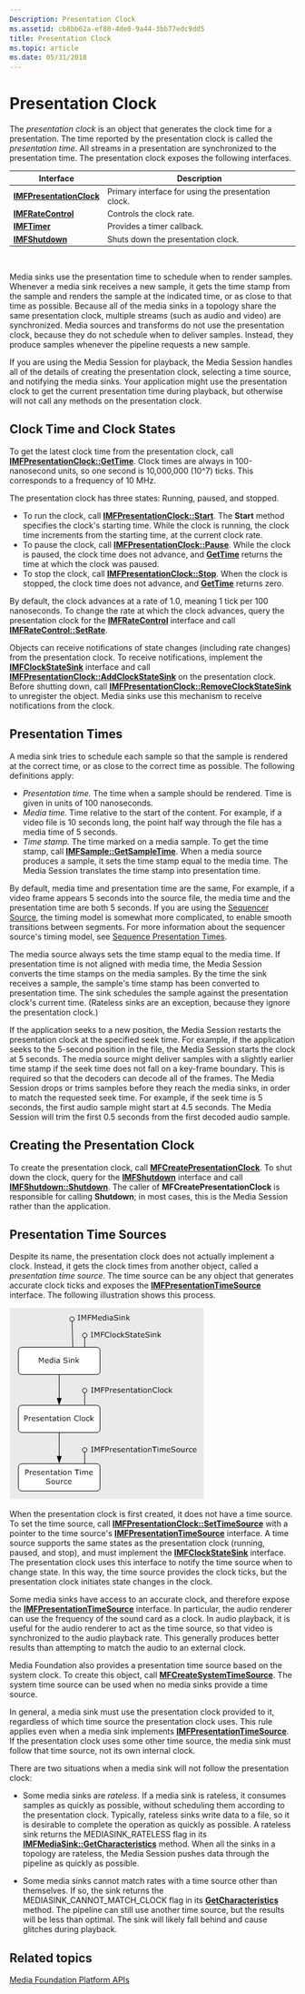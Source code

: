 ```yaml
---
Description: Presentation Clock
ms.assetid: cb8bb62a-ef80-4de0-9a44-3bb77edc9dd5
title: Presentation Clock
ms.topic: article
ms.date: 05/31/2018
---
```


# Presentation Clock

The *presentation clock* is an object that generates the clock time for a presentation. The time reported by the presentation clock is called the *presentation time*. All streams in a presentation are synchronized to the presentation time. The presentation clock exposes the following interfaces.



| Interface                                            | Description                                         |
|------------------------------------------------------|-----------------------------------------------------|
| [**IMFPresentationClock**](/windows/desktop/api/mfidl/nn-mfidl-imfpresentationclock) | Primary interface for using the presentation clock. |
| [**IMFRateControl**](/windows/desktop/api/mfidl/nn-mfidl-imfratecontrol)             | Controls the clock rate.                            |
| [**IMFTimer**](/windows/desktop/api/mfidl/nn-mfidl-imftimer)                         | Provides a timer callback.                          |
| [**IMFShutdown**](/windows/desktop/api/mfidl/nn-mfidl-imfshutdown)                   | Shuts down the presentation clock.                  |



 

Media sinks use the presentation time to schedule when to render samples. Whenever a media sink receives a new sample, it gets the time stamp from the sample and renders the sample at the indicated time, or as close to that time as possible. Because all of the media sinks in a topology share the same presentation clock, multiple streams (such as audio and video) are synchronized. Media sources and transforms do not use the presentation clock, because they do not schedule when to deliver samples. Instead, they produce samples whenever the pipeline requests a new sample.

If you are using the Media Session for playback, the Media Session handles all of the details of creating the presentation clock, selecting a time source, and notifying the media sinks. Your application might use the presentation clock to get the current presentation time during playback, but otherwise will not call any methods on the presentation clock.

## Clock Time and Clock States

To get the latest clock time from the presentation clock, call [**IMFPresentationClock::GetTime**](/windows/desktop/api/mfidl/nf-mfidl-imfpresentationclock-gettime). Clock times are always in 100-nanosecond units, so one second is 10,000,000 (10^7) ticks. This corresponds to a frequency of 10 MHz.

The presentation clock has three states: Running, paused, and stopped.

-   To run the clock, call [**IMFPresentationClock::Start**](/windows/desktop/api/mfidl/nf-mfidl-imfpresentationclock-start). The **Start** method specifies the clock's starting time. While the clock is running, the clock time increments from the starting time, at the current clock rate.
-   To pause the clock, call [**IMFPresentationClock::Pause**](/windows/desktop/api/mfidl/nf-mfidl-imfpresentationclock-pause). While the clock is paused, the clock time does not advance, and [**GetTime**](/windows/desktop/api/mfidl/nf-mfidl-imfpresentationclock-gettime) returns the time at which the clock was paused.
-   To stop the clock, call [**IMFPresentationClock::Stop**](/windows/desktop/api/mfidl/nf-mfidl-imfpresentationclock-stop). When the clock is stopped, the clock time does not advance, and [**GetTime**](/windows/desktop/api/mfidl/nf-mfidl-imfpresentationclock-gettime) returns zero.

By default, the clock advances at a rate of 1.0, meaning 1 tick per 100 nanoseconds. To change the rate at which the clock advances, query the presentation clock for the [**IMFRateControl**](/windows/desktop/api/mfidl/nn-mfidl-imfratecontrol) interface and call [**IMFRateControl::SetRate**](/windows/desktop/api/mfidl/nf-mfidl-imfratecontrol-setrate).

Objects can receive notifications of state changes (including rate changes) from the presentation clock. To receive notifications, implement the [**IMFClockStateSink**](/windows/desktop/api/mfidl/nn-mfidl-imfclockstatesink) interface and call [**IMFPresentationClock::AddClockStateSink**](/windows/desktop/api/mfidl/nf-mfidl-imfpresentationclock-addclockstatesink) on the presentation clock. Before shutting down, call [**IMFPresentationClock::RemoveClockStateSink**](/windows/desktop/api/mfidl/nf-mfidl-imfpresentationclock-removeclockstatesink) to unregister the object. Media sinks use this mechanism to receive notifications from the clock.

## Presentation Times

A media sink tries to schedule each sample so that the sample is rendered at the correct time, or as close to the correct time as possible. The following definitions apply:

-   *Presentation time.* The time when a sample should be rendered. Time is given in units of 100 nanoseconds.
-   *Media time.* Time relative to the start of the content. For example, if a video file is 10 seconds long, the point half way through the file has a media time of 5 seconds.
-   *Time stamp.* The time marked on a media sample. To get the time stamp, call [**IMFSample::GetSampleTime**](/windows/desktop/api/mfobjects/nf-mfobjects-imfsample-getsampletime). When a media source produces a sample, it sets the time stamp equal to the media time. The Media Session translates the time stamp into presentation time.

By default, media time and presentation time are the same, For example, if a video frame appears 5 seconds into the source file, the media time and the presentation time are both 5 seconds. If you are using the [Sequencer Source](sequencer-source.md), the timing model is somewhat more complicated, to enable smooth transitions between segments. For more information about the sequencer source's timing model, see [Sequence Presentation Times](sequence-presentation-times.md).

The media source always sets the time stamp equal to the media time. If presentation time is not aligned with media time, the Media Session converts the time stamps on the media samples. By the time the sink receives a sample, the sample's time stamp has been converted to presentation time. The sink schedules the sample against the presentation clock's current time. (Rateless sinks are an exception, because they ignore the presentation clock.)

If the application seeks to a new position, the Media Session restarts the presentation clock at the specified seek time. For example, if the application seeks to the 5-second position in the file, the Media Session starts the clock at 5 seconds. The media source might deliver samples with a slightly earlier time stamp if the seek time does not fall on a key-frame boundary. This is required so that the decoders can decode all of the frames. The Media Session drops or trims samples before they reach the media sinks, in order to match the requested seek time. For example, if the seek time is 5 seconds, the first audio sample might start at 4.5 seconds. The Media Session will trim the first 0.5 seconds from the first decoded audio sample.

## Creating the Presentation Clock

To create the presentation clock, call [**MFCreatePresentationClock**](/windows/desktop/api/mfidl/nf-mfidl-mfcreatepresentationclock). To shut down the clock, query for the [**IMFShutdown**](/windows/desktop/api/mfidl/nn-mfidl-imfshutdown) interface and call [**IMFShutdown::Shutdown**](/windows/desktop/api/mfidl/nf-mfidl-imfshutdown-shutdown). The caller of **MFCreatePresentationClock** is responsible for calling **Shutdown**; in most cases, this is the Media Session rather than the application.

## Presentation Time Sources

Despite its name, the presentation clock does not actually implement a clock. Instead, it gets the clock times from another object, called a *presentation time source*. The time source can be any object that generates accurate clock ticks and exposes the [**IMFPresentationTimeSource**](/windows/desktop/api/mfidl/nn-mfidl-imfpresentationtimesource) interface. The following illustration shows this process.

![diagram showing the relation between the presentation clock and the presentation time source](images/dedc255c-eb6d-49fc-8892-7b6076ed4488.gif)

When the presentation clock is first created, it does not have a time source. To set the time source, call [**IMFPresentationClock::SetTimeSource**](/windows/desktop/api/mfidl/nf-mfidl-imfpresentationclock-settimesource) with a pointer to the time source's [**IMFPresentationTimeSource**](/windows/desktop/api/mfidl/nn-mfidl-imfpresentationtimesource) interface. A time source supports the same states as the presentation clock (running, paused, and stop), and must implement the [**IMFClockStateSink**](/windows/desktop/api/mfidl/nn-mfidl-imfclockstatesink) interface. The presentation clock uses this interface to notify the time source when to change state. In this way, the time source provides the clock ticks, but the presentation clock initiates state changes in the clock.

Some media sinks have access to an accurate clock, and therefore expose the [**IMFPresentationTimeSource**](/windows/desktop/api/mfidl/nn-mfidl-imfpresentationtimesource) interface. In particular, the audio renderer can use the frequency of the sound card as a clock. In audio playback, it is useful for the audio renderer to act as the time source, so that video is synchronized to the audio playback rate. This generally produces better results than attempting to match the audio to an external clock.

Media Foundation also provides a presentation time source based on the system clock. To create this object, call [**MFCreateSystemTimeSource**](/windows/desktop/api/mfidl/nf-mfidl-mfcreatesystemtimesource). The system time source can be used when no media sinks provide a time source.

In general, a media sink must use the presentation clock provided to it, regardless of which time source the presentation clock uses. This rule applies even when a media sink implements [**IMFPresentationTimeSource**](/windows/desktop/api/mfidl/nn-mfidl-imfpresentationtimesource). If the presentation clock uses some other time source, the media sink must follow that time source, not its own internal clock.

There are two situations when a media sink will not follow the presentation clock:

-   Some media sinks are *rateless*. If a media sink is rateless, it consumes samples as quickly as possible, without scheduling them according to the presentation clock. Typically, rateless sinks write data to a file, so it is desirable to complete the operation as quickly as possible. A rateless sink returns the MEDIASINK\_RATELESS flag in its [**IMFMediaSink::GetCharacteristics**](/windows/desktop/api/mfidl/nf-mfidl-imfmediasink-getcharacteristics) method. When all the sinks in a topology are rateless, the Media Session pushes data through the pipeline as quickly as possible.

-   Some media sinks cannot match rates with a time source other than themselves. If so, the sink returns the MEDIASINK\_CANNOT\_MATCH\_CLOCK flag in its [**GetCharacteristics**](/windows/desktop/api/mfidl/nf-mfidl-imfmediasink-getcharacteristics) method. The pipeline can still use another time source, but the results will be less than optimal. The sink will likely fall behind and cause glitches during playback.

## Related topics

<dl> <dt>

[Media Foundation Platform APIs](media-foundation-platform-apis.md)
</dt> </dl>

 

 




